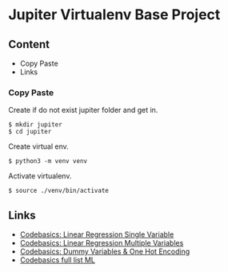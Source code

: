 # Jupiter Virtualenv Base Project

## Content

- Copy Paste
- Links

### Copy Paste

Create if do not exist jupiter folder and get in.
```
$ mkdir jupiter
$ cd jupiter
```
Create virtual env.
```
$ python3 -m venv venv
```
Activate virtualenv.
```
$ source ./venv/bin/activate
```

## Links

- [Codebasics: Linear Regression Single Variable](https://www.youtube.com/watch?v=8jazNUpO3lQ)
- [Codebasics: Linear Regression Multiple Variables](https://www.youtube.com/watch?v=J_LnPL3Qg70)
- [Codebasics: Dummy Variables & One Hot Encoding](https://www.youtube.com/watch?v=9yl6-HEY7_s)
- [Codebasics full list ML](https://www.youtube.com/playlist?list=PLeo1K3hjS3uvCeTYTeyfe0-rN5r8zn9rw)

